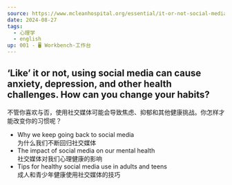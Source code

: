 ```yaml
---
source: https://www.mcleanhospital.org/essential/it-or-not-social-medias-affecting-your-mental-health
date: 2024-08-27
tags:
  - 心理学
  - english
up: 001 - 🖥 Workbench·工作台
---
```

## ‘Like’ it or not, using social media can cause anxiety, depression, and other health challenges. How can you change your habits?  
不管你喜欢与否，使用社交媒体可能会导致焦虑、抑郁和其他健康挑战。你怎样才能改变你的习惯呢？


- Why we keep going back to social media  
    为什么我们不断回归社交媒体
- The impact of social media on our mental health  
    社交媒体对我们心理健康的影响
- Tips for healthy social media use in adults and teens  
    成人和青少年健康使用社交媒体的技巧
